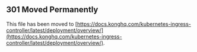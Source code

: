 ## 301 Moved Permanently

This file has been moved to [https://docs.konghq.com/kubernetes-ingress-controller/latest/deployment/overview/](https://docs.konghq.com/kubernetes-ingress-controller/latest/deployment/overview/).
